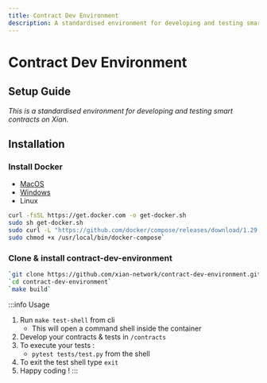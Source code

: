 ```yaml
---
title: Contract Dev Environment
description: A standardised environment for developing and testing smart contracts on Xian.
---
```

# Contract Dev Environment

## Setup Guide

*This is a standardised environment for developing and testing smart contracts on Xian.*

## Installation
### Install Docker
  - [MacOS](https://docs.docker.com/desktop/install/mac-install/)
  - [Windows](https://docs.docker.com/desktop/install/windows-install/)
  - Linux
   ```sh
   curl -fsSL https://get.docker.com -o get-docker.sh
   sudo sh get-docker.sh
   sudo curl -L "https://github.com/docker/compose/releases/download/1.29.2/docker-compose-$(uname -s)-$(uname -m)" -o /usr/local/bin/docker-compose
   sudo chmod +x /usr/local/bin/docker-compose`
   ```
### Clone & install contract-dev-environment
   ```sh
 `git clone https://github.com/xian-network/contract-dev-environment.git`
 `cd contract-dev-environment`
 `make build`
 ```

:::info Usage
1. Run `make test-shell` from cli
   - This will open a command shell inside the container
2. Develop your contracts & tests in `/contracts`
3. To execute your tests :
   - `pytest tests/test.py` from the shell
4. To exit the test shell type `exit`
5. Happy coding !
:::